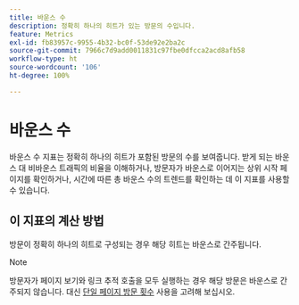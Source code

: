 ```yaml
---
title: 바운스 수
description: 정확히 하나의 히트가 있는 방문의 수입니다.
feature: Metrics
exl-id: fb83957c-9955-4b32-bc0f-53de92e2ba2c
source-git-commit: 7966c7d9add0011831c97fbe0dfcca2acd8afb58
workflow-type: ht
source-wordcount: '106'
ht-degree: 100%

---
```


# 바운스 수

바운스 수 지표는 정확히 하나의 히트가 포함된 방문의 수를 보여줍니다. 받게 되는 바운스 대 비바운스 트래픽의 비율을 이해하거나, 방문자가 바운스로 이어지는 상위 시작 페이지를 확인하거나, 시간에 따른 총 바운스 수의 트렌드를 확인하는 데 이 지표를 사용할 수 있습니다.

## 이 지표의 계산 방법

방문이 정확히 하나의 히트로 구성되는 경우 해당 히트는 바운스로 간주됩니다.

>[!NOTE]
>
>방문자가 페이지 보기와 링크 추적 호출을 모두 실행하는 경우 해당 방문은 바운스로 간주되지 않습니다. 대신 [단일 페이지 방문 횟수](single-page-visits.md) 사용을 고려해 보십시오.
